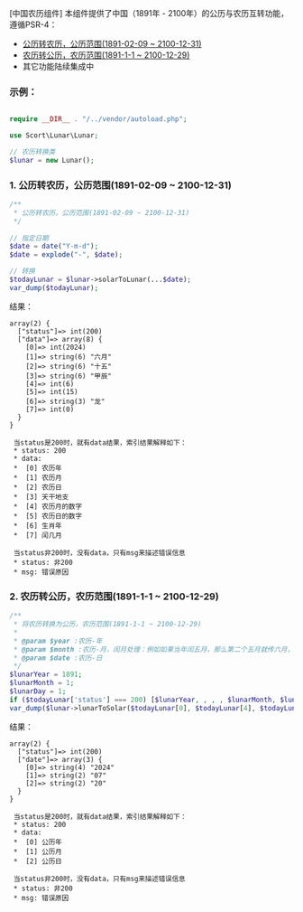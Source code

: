 [中国农历组件]
本组件提供了中国（1891年 - 2100年）的公历与农历互转功能，遵循PSR-4：
 - [公历转农历，公历范围(1891-02-09 ~ 2100-12-31)](#1-公历转农历公历范围1891-02-09--2100-12-31)
 - [农历转公历，农历范围(1891-1-1 ~ 2100-12-29)](#2-农历转公历农历范围1891-1-1--2100-12-29)
 - 其它功能陆续集成中

### 示例：
```php

require __DIR__ . "/../vendor/autoload.php";

use Scort\Lunar\Lunar;

// 农历转换类
$lunar = new Lunar();
```

### 1. 公历转农历，公历范围(1891-02-09 ~ 2100-12-31)
```php
/**
 * 公历转农历，公历范围(1891-02-09 ~ 2100-12-31)
 */
 
// 指定日期
$date = date("Y-m-d");
$date = explode("-", $date);

// 转换
$todayLunar = $lunar->solarToLunar(...$date);
var_dump($todayLunar);
```
结果：
```
array(2) {
  ["status"]=> int(200)
  ["data"]=> array(8) {
    [0]=> int(2024)
    [1]=> string(6) "六月"
    [2]=> string(6) "十五"
    [3]=> string(6) "甲辰"
    [4]=> int(6)
    [5]=> int(15)
    [6]=> string(3) "龙"
    [7]=> int(0)
  }
}

 当status是200时，就有data结果，索引结果解释如下：
 * status: 200
 * data: 
 *  [0] 农历年
 *  [1] 农历月
 *  [2] 农历日
 *  [3] 天干地支
 *  [4] 农历月的数字
 *  [5] 农历日的数字
 *  [6] 生肖年
 *  [7] 闰几月
 
 当status非200时，没有data，只有msg来描述错误信息
 * status: 非200
 * msg: 错误原因
```

### 2. 农历转公历，农历范围(1891-1-1 ~ 2100-12-29)
```php
/**
 * 将农历转换为公历，农历范围(1891-1-1 ~ 2100-12-29)
 *
 * @param $year :农历-年
 * @param $month :农历-月，闰月处理：例如如果当年闰五月，那么第二个五月就传六月，相当于农历有13个月
 * @param $date :农历-日
 */
$lunarYear = 1891;
$lunarMonth = 1;
$lunarDay = 1;
if ($todayLunar['status'] === 200) [$lunarYear, , , , $lunarMonth, $lunarDay] = $todayLunar['data'];
var_dump($lunar->lunarToSolar($todayLunar[0], $todayLunar[4], $todayLunar[5]));
```

结果：
```
array(2) {
  ["status"]=> int(200)
  ["date"]=> array(3) {
    [0]=> string(4) "2024"
    [1]=> string(2) "07"
    [2]=> string(2) "20"
  }
}

 当status是200时，就有data结果，索引结果解释如下：
 * status: 200
 * data: 
 *  [0] 公历年
 *  [1] 公历月
 *  [2] 公历日
 
 当status非200时，没有data，只有msg来描述错误信息
 * status: 非200
 * msg: 错误原因
```